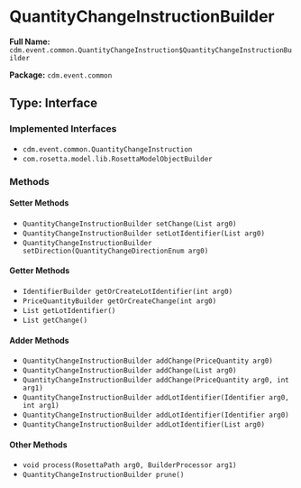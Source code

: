 # QuantityChangeInstructionBuilder

**Full Name:** `cdm.event.common.QuantityChangeInstruction$QuantityChangeInstructionBuilder`

**Package:** `cdm.event.common`

## Type: Interface

### Implemented Interfaces

- `cdm.event.common.QuantityChangeInstruction`
- `com.rosetta.model.lib.RosettaModelObjectBuilder`

### Methods

#### Setter Methods

- `QuantityChangeInstructionBuilder setChange(List arg0)`
- `QuantityChangeInstructionBuilder setLotIdentifier(List arg0)`
- `QuantityChangeInstructionBuilder setDirection(QuantityChangeDirectionEnum arg0)`

#### Getter Methods

- `IdentifierBuilder getOrCreateLotIdentifier(int arg0)`
- `PriceQuantityBuilder getOrCreateChange(int arg0)`
- `List getLotIdentifier()`
- `List getChange()`

#### Adder Methods

- `QuantityChangeInstructionBuilder addChange(PriceQuantity arg0)`
- `QuantityChangeInstructionBuilder addChange(List arg0)`
- `QuantityChangeInstructionBuilder addChange(PriceQuantity arg0, int arg1)`
- `QuantityChangeInstructionBuilder addLotIdentifier(Identifier arg0, int arg1)`
- `QuantityChangeInstructionBuilder addLotIdentifier(Identifier arg0)`
- `QuantityChangeInstructionBuilder addLotIdentifier(List arg0)`

#### Other Methods

- `void process(RosettaPath arg0, BuilderProcessor arg1)`
- `QuantityChangeInstructionBuilder prune()`


